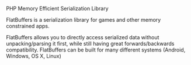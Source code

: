 PHP Memory Efficient Serialization Library

FlatBuffers is a serialization library for games and other memory constrained apps. 

FlatBuffers allows you to directly access serialized data without unpacking/parsing it first, while still having great forwards/backwards compatibility. FlatBuffers can be built for many different systems (Android, Windows, OS X, Linux)